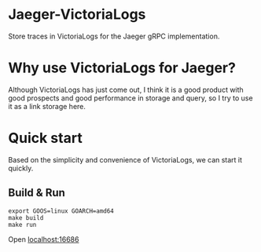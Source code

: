 # Jaeger-VictoriaLogs

Store traces in VictoriaLogs for the Jaeger gRPC implementation.

# Why use VictoriaLogs for Jaeger?

Although VictoriaLogs has just come out, I think it is a good product with good prospects and good performance in storage and query, so I try to use it as a link storage here.

# Quick start

Based on the simplicity and convenience of VictoriaLogs, we can start it quickly.

## Build & Run
```shell
export GOOS=linux GOARCH=amd64 
make build
make run
```
Open [localhost:16686](http://localhost:16686/)
